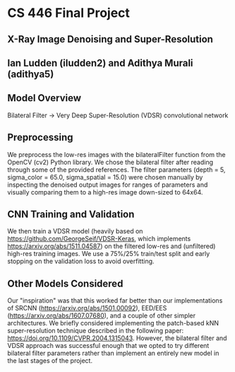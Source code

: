 # CS 446 Final Project
## X-Ray Image Denoising and Super-Resolution

## Ian Ludden (iludden2) and Adithya Murali (adithya5)

## Model Overview
Bilateral Filter -> Very Deep Super-Resolution (VDSR) convolutional network

## Preprocessing
We preprocess the low-res images with the bilateralFilter function from the OpenCV (cv2) Python library. We chose the bilateral filter after reading through some of the provided references. The filter parameters (depth = 5, sigma_color = 65.0, sigma_spatial = 15.0) were chosen manually by inspecting the denoised output images for ranges of parameters and visually comparing them to a high-res image down-sized to 64x64. 

## CNN Training and Validation
We then train a VDSR model (heavily based on https://github.com/GeorgeSeif/VDSR-Keras, which implements https://arxiv.org/abs/1511.04587) on the filtered low-res and (unfiltered) high-res training images. We use a 75%/25% train/test split and early stopping on the validation loss to avoid overfitting. 

## Other Models Considered
Our "inspiration" was that this worked far better than our implementations of SRCNN (https://arxiv.org/abs/1501.00092), EED/EES (https://arxiv.org/abs/1607.07680), and a couple of other simpler architectures. We briefly considered implementing the patch-based kNN super-resolution technique described in the following paper: https://doi.org/10.1109/CVPR.2004.1315043. However, the bilateral filter and VDSR approach was successful enough that we opted to try different bilateral filter parameters rather than implement an entirely new model in the last stages of the project. 
